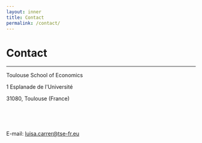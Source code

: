 ```yaml
---
layout: inner
title: Contact
permalink: /contact/
---
```


# Contact
---

Toulouse School of Economics

1 Esplanade de l'Université

31080, Toulouse (France)

<p>&nbsp;
</p>

<p>&nbsp;
</p>

E-mail: luisa.carrer@tse-fr.eu
